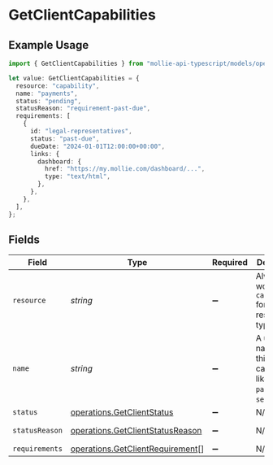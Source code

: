 # GetClientCapabilities

## Example Usage

```typescript
import { GetClientCapabilities } from "mollie-api-typescript/models/operations";

let value: GetClientCapabilities = {
  resource: "capability",
  name: "payments",
  status: "pending",
  statusReason: "requirement-past-due",
  requirements: [
    {
      id: "legal-representatives",
      status: "past-due",
      dueDate: "2024-01-01T12:00:00+00:00",
      links: {
        dashboard: {
          href: "https://my.mollie.com/dashboard/...",
          type: "text/html",
        },
      },
    },
  ],
};
```

## Fields

| Field                                                                                | Type                                                                                 | Required                                                                             | Description                                                                          | Example                                                                              |
| ------------------------------------------------------------------------------------ | ------------------------------------------------------------------------------------ | ------------------------------------------------------------------------------------ | ------------------------------------------------------------------------------------ | ------------------------------------------------------------------------------------ |
| `resource`                                                                           | *string*                                                                             | :heavy_minus_sign:                                                                   | Always the word `capability` for this resource type.                                 | capability                                                                           |
| `name`                                                                               | *string*                                                                             | :heavy_minus_sign:                                                                   | A unique name for this capability like `payments` / `settlements`.                   | payments                                                                             |
| `status`                                                                             | [operations.GetClientStatus](../../models/operations/getclientstatus.md)             | :heavy_minus_sign:                                                                   | N/A                                                                                  | pending                                                                              |
| `statusReason`                                                                       | [operations.GetClientStatusReason](../../models/operations/getclientstatusreason.md) | :heavy_minus_sign:                                                                   | N/A                                                                                  | requirement-past-due                                                                 |
| `requirements`                                                                       | [operations.GetClientRequirement](../../models/operations/getclientrequirement.md)[] | :heavy_minus_sign:                                                                   | N/A                                                                                  |                                                                                      |
